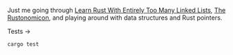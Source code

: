 Just me going through [Learn Rust With Entirely Too Many Linked Lists](https://rust-unofficial.github.io/too-many-lists/index.html), [The Rustonomicon](https://doc.rust-lang.org/nomicon/), and playing around with data structures and Rust pointers.

Tests ->

```bash
cargo test
```
